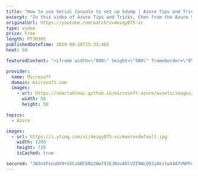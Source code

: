 ```yaml
---
title: "How to use Serial Console to set up kdump | Azure Tips and Tricks"
excerpt: "In this video of Azure Tips and Tricks, Chen from the Azure Serial Console team will show you how to configure your kdump on your virtual machine. Kdump is a powerful utility that can be used to take memory dumps upon a VM crash, allowing you to inspect the contents of memory at a later time during low-level"
originalUrl: https://youtube.com/watch?v=4eiqy075-xc
type: video
price: Free
length: PT3M30S
publishedDateTime: 2019-09-26T15:33:46Z
heat: 50

featuredContent: "<iframe width=\"800\" height=\"500\" frameborder=\"0\" src=\"https://www.youtube.com/embed/4eiqy075-xc\" allow=\"accelerometer; autoplay; encrypted-media; gyroscope; picture-in-picture\" allowfullscreen></iframe>"

provider:
  name: Microsoft
  domain: microsoft.com
  images:
    - url: https://smartableai.github.io/microsoft-azure/assets/images/organizations/microsoft.com-50x50.jpg
      width: 50
      height: 50

topics:
  - Azure

images:
  - url: https://i.ytimg.com/vi/4eiqy075-xc/maxresdefault.jpg
    width: 1280
    height: 720
    isCached: true

secured: "JW3nGFsnuOX9+SXCxUBC6Ro2Wwf9JEJ0ovAOlVZI9WcQ9JyAkitwV4A7VNPFuouWSQ+8GQmuS+UkeoXOOh8ZnS5gmAnkTsuwBCX4l6KLae/gYsRwghrFh+bbmwoXgStspLCSe+BFt9VDr3QgBuHDmbFXH0gYKnGQyLuUs5j7DA9tWnAkZyvJIRIA5d1OT7oUi14JTVurmdohOrGhZWVufXQRxiBuZ/zQv4I6ghs0+mHVMk0aT2vfUNIRmav269q9zkgam3tE7p8UHm2viscSCGTyH+i47ZEl7tTOuBsd08BbGrDLZcGJ5SeTOfbXxcYPy/MigJiK3bxQLwHzdjtc0VyE3x3HE4xiRr3saDGyF0BoVci8moVNfPY/chIv/0MmTfyl+F/5Xeir4gE0WTuovb9jJ4bd573jhBvBtTGYDrs=;D8v79pjtagTVSdmnrM17uw=="
---
```


